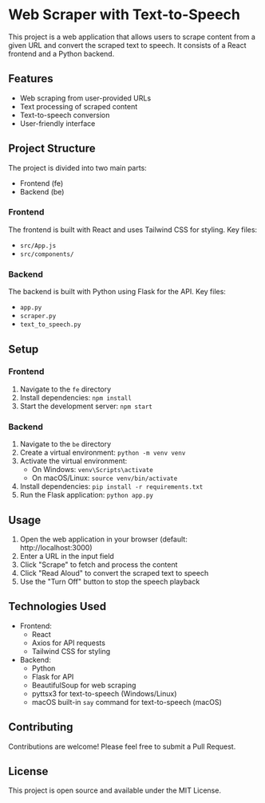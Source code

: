 # Web Scraper with Text-to-Speech

This project is a web application that allows users to scrape content from a given URL and convert the scraped text to speech. It consists of a React frontend and a Python backend.

## Features

- Web scraping from user-provided URLs
- Text processing of scraped content
- Text-to-speech conversion
- User-friendly interface

## Project Structure

The project is divided into two main parts:
- Frontend (fe)
- Backend (be)

### Frontend
The frontend is built with React and uses Tailwind CSS for styling. Key files:
- `src/App.js`
- `src/components/`

### Backend
The backend is built with Python using Flask for the API. Key files:
- `app.py`
- `scraper.py`
- `text_to_speech.py`

## Setup

### Frontend
1. Navigate to the `fe` directory
2. Install dependencies: `npm install`
3. Start the development server: `npm start`

### Backend
1. Navigate to the `be` directory
2. Create a virtual environment: `python -m venv venv`
3. Activate the virtual environment:
   - On Windows: `venv\Scripts\activate`
   - On macOS/Linux: `source venv/bin/activate`
4. Install dependencies: `pip install -r requirements.txt`
5. Run the Flask application: `python app.py`

## Usage

1. Open the web application in your browser (default: http://localhost:3000)
2. Enter a URL in the input field
3. Click "Scrape" to fetch and process the content
4. Click "Read Aloud" to convert the scraped text to speech
5. Use the "Turn Off" button to stop the speech playback

## Technologies Used

- Frontend:
  - React
  - Axios for API requests
  - Tailwind CSS for styling
- Backend:
  - Python
  - Flask for API
  - BeautifulSoup for web scraping
  - pyttsx3 for text-to-speech (Windows/Linux)
  - macOS built-in `say` command for text-to-speech (macOS)

## Contributing

Contributions are welcome! Please feel free to submit a Pull Request.

## License

This project is open source and available under the MIT License.
